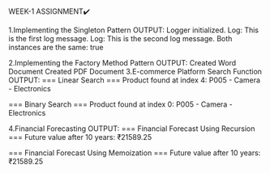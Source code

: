 WEEK-1 ASSIGNMENT✔️

 1.Implementing the Singleton Pattern
 OUTPUT:
 Logger initialized.
Log: This is the first log message.
Log: This is the second log message.
Both instances are the same: true

 2.Implementing the Factory Method Pattern
 OUTPUT:
 Created Word Document
 Created PDF Document
 3.E-commerce Platform Search Function
 OUTPUT:
 === Linear Search ===
Product found at index 4: P005 - Camera - Electronics

=== Binary Search ===
Product found at index 0: P005 - Camera - Electronics

 4.Financial Forecasting
 OUTPUT:
 === Financial Forecast Using Recursion ===
Future value after 10 years: ₹21589.25

=== Financial Forecast Using Memoization ===
Future value after 10 years: ₹21589.25

 
